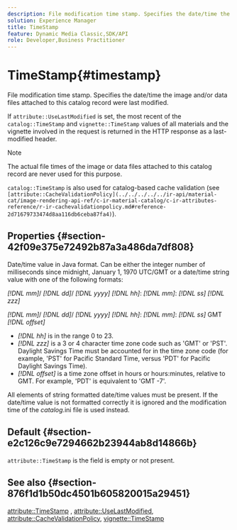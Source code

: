```yaml
---
description: File modification time stamp. Specifies the date/time the image and/or data files attached to this catalog record were last modified.
solution: Experience Manager
title: TimeStamp
feature: Dynamic Media Classic,SDK/API
role: Developer,Business Practitioner
---
```


# TimeStamp{#timestamp}

File modification time stamp. Specifies the date/time the image and/or data files attached to this catalog record were last modified.

If `attribute::UseLastModified` is set, the most recent of the `catalog::TimeStamp` and `vignette::TimeStamp` values of all materials and the vignette involved in the request is returned in the HTTP response as a last-modified header.

>[!NOTE]
>
>The actual file times of the image or data files attached to this catalog record are never used for this purpose.

`catalog::TimeStamp` is also used for catalog-based cache validation (see ` [attribute::CacheValidationPolicy](../../../../../ir-api/material-cat/image-rendering-api-ref/c-ir-material-catalog/c-ir-attributes-reference/r-ir-cachevalidationpolicy.md#reference-2d71679733474d8aa116db6ceba87fa4)`).

## Properties {#section-42f09e375e72492b87a3a486da7df808}

Date/time value in Java format. Can be either the integer number of milliseconds since midnight, January 1, 1970 UTC/GMT or a date/time string value with one of the following formats:

*[!DNL mm]*/ *[!DNL dd]*/ *[!DNL yyyy]* *[!DNL hh]*: *[!DNL mm]*: *[!DNL ss]* *[!DNL zzz]*

*[!DNL mm]*/ *[!DNL dd]*/ *[!DNL yyyy]* *[!DNL hh]*: *[!DNL mm]*: *[!DNL ss]* GMT *[!DNL offset]*

* *[!DNL hh]* is in the range 0 to 23. 
* *[!DNL zzz]* is a 3 or 4 character time zone code such as 'GMT' or 'PST'. Daylight Savings Time must be accounted for in the time zone code (for example, 'PST' for Pacific Standard Time, versus 'PDT' for Pacific Daylight Savings Time). 
* *[!DNL offset]* is a time zone offset in hours or hours:minutes, relative to GMT. For example, 'PDT' is equivalent to 'GMT -7'.

All elements of string formatted date/time values must be present. If the date/time value is not formatted correctly it is ignored and the modification time of the *catalog*.ini file is used instead.

## Default {#section-e2c126c9e7294662b23944ab8d14866b}

`attribute::TimeStamp` is the field is empty or not present.

## See also {#section-876f1d1b50dc4501b605820015a29451}

[attribute::TimeStamp](../../../../../ir-api/material-cat/image-rendering-api-ref/c-ir-material-catalog/c-ir-attributes-reference/r-ir-timestamp.md#reference-8373ad4ee03d4e4b9a8fc96cf42b3181) , [attribute::UseLastModified](../../../../../ir-api/material-cat/image-rendering-api-ref/c-ir-material-catalog/c-ir-attributes-reference/r-ir-uselastmodified.md#reference-d2ab628c9e004fedbd38324866dbca1d), [attribute::CacheValidationPolicy](../../../../../ir-api/material-cat/image-rendering-api-ref/c-ir-material-catalog/c-ir-attributes-reference/r-ir-cachevalidationpolicy.md#reference-2d71679733474d8aa116db6ceba87fa4), [vignette::TimeStamp](../../../../../ir-api/material-cat/image-rendering-api-ref/c-ir-material-catalog/c-ir-vignette-map-reference/r-ir-timestamp-vignette.md#reference-d57cdd40a6a645d199dbb1d56cc85bc1) 
